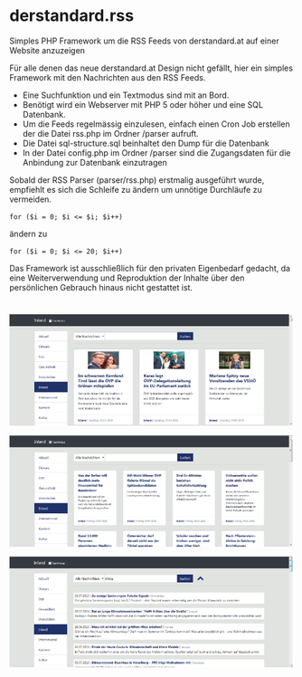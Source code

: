 # derstandard.rss
Simples PHP Framework um die RSS Feeds von derstandard.at auf einer Website anzuzeigen

Für alle denen das neue derstandard.at Design nicht gefällt, hier ein simples Framework mit den Nachrichten aus den RSS Feeds.
- Eine Suchfunktion und ein Textmodus sind mit an Bord.
- Benötigt wird ein Webserver mit PHP 5 oder höher und eine SQL Datenbank.
- Um die Feeds regelmässig einzulesen, einfach einen Cron Job erstellen der die Datei rss.php im Ordner /parser aufruft.
- Die Datei sql-structure.sql beinhaltet den Dump für die Datenbank
- In der Datei config.php im Ordner /parser sind die Zugangsdaten für die Anbindung zur Datenbank einzutragen

Sobald der RSS Parser (parser/rss.php) erstmalig ausgeführt wurde, empfiehlt es sich die Schleife zu ändern um unnötige Durchläufe zu vermeiden.

```
for ($i = 0; $i <= $i; $i++)
```
ändern zu

```
for ($i = 0; $i <= 20; $i++)
```


Das Framework ist ausschließlich für den privaten Eigenbedarf gedacht, da eine Weiterverwendung und Reproduktion der Inhalte über den persönlichen Gebrauch hinaus nicht gestattet ist.

#

![Screenshot](screenshot1.png)

![Screenshot](screenshot2.png)

![Screenshot](screenshot3.png)
